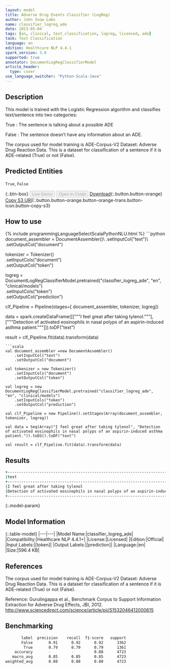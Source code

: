 ```yaml
---
layout: model
title: Adverse Drug Events Classifier (LogReg)
author: John Snow Labs
name: classifier_logreg_ade
date: 2023-05-04
tags: [en, clinical, text_classification, logreg, licensed, ade]
task: Text Classification
language: en
edition: Healthcare NLP 4.4.1
spark_version: 3.0
supported: true
annotator: DocumentLogRegClassifierModel
article_header:
  type: cover
use_language_switcher: "Python-Scala-Java"
---
```


## Description

This model is trained with the Logistic Regression algorithm and classifies text/sentence into two categories:

True : The sentence is talking about a possible ADE

False : The sentence doesn’t have any information about an ADE.

The corpus used for model training is ADE-Corpus-V2 Dataset: Adverse Drug Reaction Data. This is a dataset for classification of a sentence if it is ADE-related (True) or not (False).

## Predicted Entities

`True`, `False`

{:.btn-box}
<button class="button button-orange" disabled>Live Demo</button>
<button class="button button-orange" disabled>Open in Colab</button>
[Download](https://s3.amazonaws.com/auxdata.johnsnowlabs.com/clinical/models/classifier_logreg_ade_en_4.4.1_3.0_1683217611053.zip){:.button.button-orange}
[Copy S3 URI](s3://auxdata.johnsnowlabs.com/clinical/models/classifier_logreg_ade_en_4.4.1_3.0_1683217611053.zip){:.button.button-orange.button-orange-trans.button-icon.button-copy-s3}

## How to use



<div class="tabs-box" markdown="1">
{% include programmingLanguageSelectScalaPythonNLU.html %}
```python
document_assembler = DocumentAssembler()\
    .setInputCol("text")\
    .setOutputCol("document")

tokenizer = Tokenizer()\
    .setInputCols("document")\
    .setOutputCol("token")

logreg = DocumentLogRegClassifierModel.pretrained("classifier_logreg_ade", "en", "clinical/models")\
    .setInputCols("token")\
    .setOutputCol("prediction")

clf_Pipeline = Pipeline(stages=[
    document_assembler, 
    tokenizer,
    logreg])

data = spark.createDataFrame([["""I feel great after taking tylenol."""], ["""Detection of activated eosinophils in nasal polyps of an aspirin-induced asthma patient."""]]).toDF("text")

result = clf_Pipeline.fit(data).transform(data)
```
```scala
val document_assembler =new DocumentAssembler()
    .setInputCol("text")
    .setOutputCol("document")

val tokenizer = new Tokenizer()
    .setInputCols("document")
    .setOutputCol("token")

val logreg = new DocumentLogRegClassifierModel.pretrained("classifier_logreg_ade", "en", "clinical/models")
    .setInputCols("token")
    .setOutputCol("prediction")

val clf_Pipeline = new Pipeline().setStages(Array(document_assembler, tokenizer, logreg))

val data = Seq(Array("I feel great after taking tylenol", "Detection of activated eosinophils in nasal polyps of an aspirin-induced asthma patient.")).toDS().toDF("text")

val result = clf_Pipeline.fit(data).transform(data)
```
</div>

## Results

```bash
+----------------------------------------------------------------------------------------+-------+
|text                                                                                    |result |
+----------------------------------------------------------------------------------------+-------+
|I feel great after taking tylenol                                                       |[False]|
|Detection of activated eosinophils in nasal polyps of an aspirin-induced asthma patient.|[True] |
+----------------------------------------------------------------------------------------+-------+
```

{:.model-param}
## Model Information

{:.table-model}
|---|---|
|Model Name:|classifier_logreg_ade|
|Compatibility:|Healthcare NLP 4.4.1+|
|License:|Licensed|
|Edition:|Official|
|Input Labels:|[token]|
|Output Labels:|[prediction]|
|Language:|en|
|Size:|596.4 KB|

## References

The corpus used for model training is ADE-Corpus-V2 Dataset: Adverse Drug Reaction Data. This is a dataset for classification of a sentence if it is ADE-related (True) or not (False).

Reference: Gurulingappa et al., Benchmark Corpus to Support Information Extraction for Adverse Drug Effects, JBI, 2012. http://www.sciencedirect.com/science/article/pii/S1532046412000615

## Benchmarking

```bash
       label  precision    recall  f1-score   support
       False       0.91      0.92      0.92      3362
        True       0.79      0.79      0.79      1361
    accuracy       -         -         0.88      4723
   macro_avg       0.85      0.85      0.85      4723
weighted_avg       0.88      0.88      0.88      4723
```